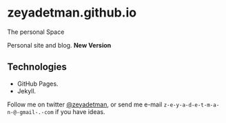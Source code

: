 # zeyadetman.github.io
The personal Space

Personal site and blog. **New Version** 


## Technologies

- GitHub Pages.
- Jekyll.

Follow me on twitter [@zeyadetman](https://twitter.com/zeyadetman), or send me e-mail `z-e-y-a-d-e-t-m-a-n-@-gmail-.-com` if you have ideas.
